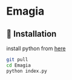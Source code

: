 # Emagia

## :rocket: Installation

install python from [here](https://www.python.org/ftp/python/3.8.5/python-3.8.5.exe)

```bash
git pull
cd Emagia
python index.py
```
